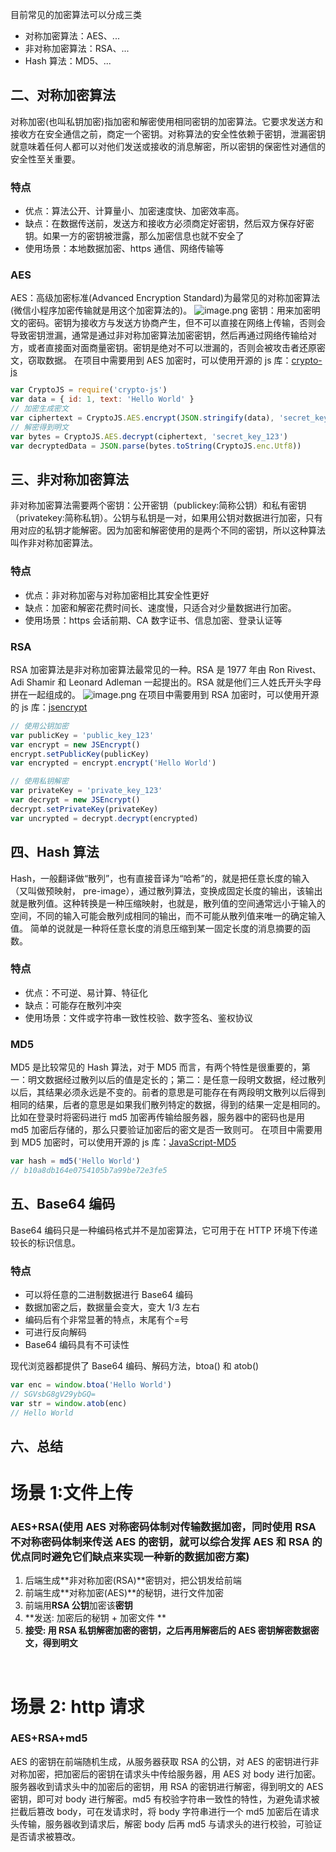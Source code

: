 目前常见的加密算法可以分成三类

- 对称加密算法：AES、...
- 非对称加密算法：RSA、...
- Hash 算法：MD5、...

## 二、对称加密算法

对称加密(也叫私钥加密)指加密和解密使用相同密钥的加密算法。它要求发送方和接收方在安全通信之前，商定一个密钥。对称算法的安全性依赖于密钥，泄漏密钥就意味着任何人都可以对他们发送或接收的消息解密，所以密钥的保密性对通信的安全性至关重要。

### 特点

- 优点：算法公开、计算量小、加密速度快、加密效率高。
- 缺点：在数据传送前，发送方和接收方必须商定好密钥，然后双方保存好密钥。如果一方的密钥被泄露，那么加密信息也就不安全了
- 使用场景：本地数据加密、https 通信、网络传输等

### AES

AES：高级加密标准(Advanced Encryption Standard)为最常见的对称加密算法(微信小程序加密传输就是用这个加密算法的)。
![image.png](https://cdn.nlark.com/yuque/0/2021/png/22303167/1630768912585-986b9578-f99c-4990-a2b3-8cd48eca563f.png#clientId=u223fc2be-97bf-4&from=paste&id=u4c49f638&margin=%5Bobject%20Object%5D&name=image.png&originHeight=215&originWidth=732&originalType=url&ratio=1&size=47288&status=done&style=none&taskId=u4a466f9f-83a1-4e1c-b749-ef2010c83c8)
密钥：用来加密明文的密码。密钥为接收方与发送方协商产生，但不可以直接在网络上传输，否则会导致密钥泄漏，通常是通过非对称加密算法加密密钥，然后再通过网络传输给对方，或者直接面对面商量密钥。密钥是绝对不可以泄漏的，否则会被攻击者还原密文，窃取数据。
在项目中需要用到 AES 加密时，可以使用开源的 js 库：[crypto-js](https://github.com/brix/crypto-js)

```javascript
var CryptoJS = require('crypto-js')
var data = { id: 1, text: 'Hello World' }
// 加密生成密文
var ciphertext = CryptoJS.AES.encrypt(JSON.stringify(data), 'secret_key_123').toString()
// 解密得到明文
var bytes = CryptoJS.AES.decrypt(ciphertext, 'secret_key_123')
var decryptedData = JSON.parse(bytes.toString(CryptoJS.enc.Utf8))
```

## 三、非对称加密算法

非对称加密算法需要两个密钥：公开密钥（publickey:简称公钥）和私有密钥（privatekey:简称私钥）。公钥与私钥是一对，如果用公钥对数据进行加密，只有用对应的私钥才能解密。因为加密和解密使用的是两个不同的密钥，所以这种算法叫作非对称加密算法。

### 特点

- 优点：非对称加密与对称加密相比其安全性更好
- 缺点：加密和解密花费时间长、速度慢，只适合对少量数据进行加密。
- 使用场景：https 会话前期、CA 数字证书、信息加密、登录认证等

### RSA

RSA 加密算法是非对称加密算法最常见的一种。RSA 是 1977 年由 Ron Rivest、Adi Shamir 和 Leonard Adleman 一起提出的。RSA 就是他们三人姓氏开头字母拼在一起组成的。
![image.png](https://cdn.nlark.com/yuque/0/2021/png/22303167/1630768912555-4acd586d-b472-449e-8c77-84814f6c2839.png#clientId=u223fc2be-97bf-4&from=paste&id=u3a972e95&margin=%5Bobject%20Object%5D&name=image.png&originHeight=215&originWidth=732&originalType=url&ratio=1&size=47877&status=done&style=none&taskId=u4a2db559-bc71-451f-9e41-419a52fb15c)
在项目中需要用到 RSA 加密时，可以使用开源的 js 库：[jsencrypt](https://github.com/travist/jsencrypt)

```javascript
// 使用公钥加密
var publicKey = 'public_key_123'
var encrypt = new JSEncrypt()
encrypt.setPublicKey(publicKey)
var encrypted = encrypt.encrypt('Hello World')

// 使用私钥解密
var privateKey = 'private_key_123'
var decrypt = new JSEncrypt()
decrypt.setPrivateKey(privateKey)
var uncrypted = decrypt.decrypt(encrypted)
```

## 四、Hash 算法

Hash，一般翻译做“散列”，也有直接音译为“哈希”的，就是把任意长度的输入（又叫做预映射， pre-image），通过散列算法，变换成固定长度的输出，该输出就是散列值。这种转换是一种压缩映射，也就是，散列值的空间通常远小于输入的空间，不同的输入可能会散列成相同的输出，而不可能从散列值来唯一的确定输入值。
简单的说就是一种将任意长度的消息压缩到某一固定长度的消息摘要的函数。

### 特点

- 优点：不可逆、易计算、特征化
- 缺点：可能存在散列冲突
- 使用场景：文件或字符串一致性校验、数字签名、鉴权协议

### MD5

MD5 是比较常见的 Hash 算法，对于 MD5 而言，有两个特性是很重要的，第一：明文数据经过散列以后的值是定长的；第二：是任意一段明文数据，经过散列以后，其结果必须永远是不变的。前者的意思是可能存在有两段明文散列以后得到相同的结果，后者的意思是如果我们散列特定的数据，得到的结果一定是相同的。
比如在登录时将密码进行 md5 加密再传输给服务器，服务器中的密码也是用 md5 加密后存储的，那么只要验证加密后的密文是否一致则可。
在项目中需要用到 MD5 加密时，可以使用开源的 js 库：[JavaScript-MD5](https://github.com/blueimp/JavaScript-MD5)

```javascript
var hash = md5('Hello World')
// b10a8db164e0754105b7a99be72e3fe5
```

## 五、Base64 编码

Base64 编码只是一种编码格式并不是加密算法，它可用于在 HTTP 环境下传递较长的标识信息。

### 特点

- 可以将任意的二进制数据进行 Base64 编码
- 数据加密之后，数据量会变大，变大 1/3 左右
- 编码后有个非常显著的特点，末尾有个=号
- 可进行反向解码
- Base64 编码具有不可读性

现代浏览器都提供了 Base64 编码、解码方法，btoa() 和 atob()

```javascript
var enc = window.btoa('Hello World')
// SGVsbG8gV29ybGQ=
var str = window.atob(enc)
// Hello World
```

## 六、总结

# 场景 1:文件上传

### AES+RSA(使用 AES 对称密码体制对传输数据加密，同时使用 RSA 不对称密码体制来传送 AES 的密钥，就可以综合发挥 AES 和 RSA 的优点同时避免它们缺点来实现一种新的数据加密方案)

1. 后端生成**非对称加密(RSA)**密钥对，把公钥发给前端
1. 前端生成**对称加密(AES)**的秘钥，进行文件加密
1. 前端用**RSA 公钥**加密该**密钥**
1. **发送: 加密后的秘钥 + 加密文件 **
1. **接受: 用 RSA 私钥解密加密的密钥，之后再用解密后的 AES 密钥解密数据密文，得到明文**

**​**

# 场景 2: http 请求

### AES+RSA+md5

AES 的密钥在前端随机生成，从服务器获取 RSA 的公钥，对 AES 的密钥进行非对称加密，把加密后的密钥在请求头中传给服务器，用 AES 对 body 进行加密。服务器收到请求头中的加密后的密钥，用 RSA 的密钥进行解密，得到明文的 AES 密钥，即可对 body 进行解密。md5 有校验字符串一致性的特性，为避免请求被拦截后篡改 body，可在发请求时，将 body 字符串进行一个 md5 加密后在请求头传输，服务器收到请求后，解密 body 后再 md5 与请求头的进行校验，可验证是否请求被篡改。
​

​

##

​
